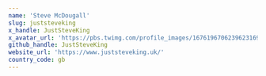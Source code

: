```yaml
---
name: 'Steve McDougall'
slug: juststeveking
x_handle: JustSteveKing
x_avatar_url: 'https://pbs.twimg.com/profile_images/1676196706239623169/DGGcaSKv_200x200.jpg'
github_handle: JustSteveKing
website_url: 'https://www.juststeveking.uk/'
country_code: gb
---
```

